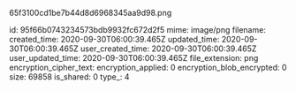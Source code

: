 65f3100cd1be7b44d8d6968345aa9d98.png

id: 95f66b0743234573bdb9932fc672d2f5
mime: image/png
filename: 
created_time: 2020-09-30T06:00:39.465Z
updated_time: 2020-09-30T06:00:39.465Z
user_created_time: 2020-09-30T06:00:39.465Z
user_updated_time: 2020-09-30T06:00:39.465Z
file_extension: png
encryption_cipher_text: 
encryption_applied: 0
encryption_blob_encrypted: 0
size: 69858
is_shared: 0
type_: 4